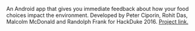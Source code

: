 An Android app that gives you immediate feedback about how your food choices impact the environment.  Developed by Peter Ciporin, Rohit Das, Malcolm McDonald and Randolph Frank for HackDuke 2016. [Project link.](https://devpost.com/software/foodprint)
